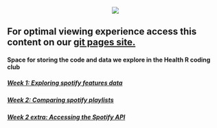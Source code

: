 
<p align="center">
  <img src="https://github.com/DataS-DH/R-coding-club/blob/master/SetupDocs/rcodingclubskinny.png"/>
</p>

## For optimal viewing experience access this content on our [git pages site.](https://datas-dh.github.io/R-coding-club/)


#### Space for storing the code and data we explore in the Health R coding club


##### [Week 1: Exploring spotify features data](http://htmlpreview.github.com/?https://github.com/DataS-DH/R-coding-club/blob/master/Week1/Spotify_songs.html)

##### [Week 2: Comparing spotify playlists](https://github.com/DataS-DH/R-coding-club/blob/master/Week2)
##### [Week 2 extra: Accessing the Spotify API](http://htmlpreview.github.io/?https://github.com/DataS-DH/R-coding-club/blob/master/Week2/AccessingAPI.html)

